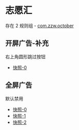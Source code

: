 # 志愿汇

存在 2 规则组 - [com.zzw.october](/src/apps/com.zzw.october.ts)

## 开屏广告-补充

右上角圆形跳过按钮

- [快照-0](https://i.gkd.li/import/14810136)

## 全屏广告

默认禁用

- [快照-0](https://i.gkd.li/import/12842675)
- [快照-1](https://i.gkd.li/import/12869369)
- [快照-2](https://i.gkd.li/import/14810149)
